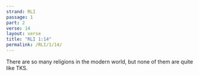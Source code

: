 ```yaml
---
strand: RLI
passage: 1
part: 2
verse: 14
layout: verse
title: "RLI 1:14"
permalink: /RLI/1/14/
---
```

There are so many religions in the modern world, but none of them are quite like TKS.
